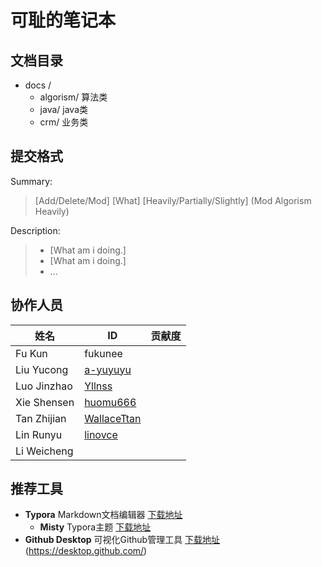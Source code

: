 # 可耻的笔记本

## 文档目录

 - docs /
     - algorism/ 算法类
     - java/ java类
     - crm/ 业务类



## 提交格式

Summary:

> [Add/Delete/Mod] [What] [Heavily/Partially/Slightly] (Mod Algorism Heavily)

Description: 

> - [What am i doing.]
> - [What am i doing.]
> - ...



## 协作人员

| 姓名        | ID                                            | 贡献度 |
| ----------- | --------------------------------------------- | ------ |
| Fu Kun      | fukunee                                       |        |
| Liu Yucong  | [a-yuyuyu](https://github.com/a-yuyuyu)       |        |
| Luo Jinzhao | [Yllnss](https://github.com/Yllnss)           |        |
| Xie Shensen | [huomu666](https://github.com/huomu666)       |        |
| Tan Zhijian | [WallaceTtan](https://github.com/WallaceTtan) |        |
| Lin Runyu   | [linovce](https://github.com/linovce)         |        |
| Li Weicheng |                                               |        |



## 推荐工具

 - **Typora** Markdown文档编辑器 [下载地址](https://www.typora.io/)
    - **Misty** Typora主题 [下载地址](https://github.com/etigerstudio/typora-misty-theme/releases)
 - **Github Desktop** 可视化Github管理工具 [下载地址](https://www.typora.io/)(https://desktop.github.com/)